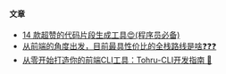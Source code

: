 #### 文章
- [14 款超赞的代码片段生成工具😍(程序员必备)](https://juejin.cn/post/7424045557067907113)
- [从前端的角度出发，目前最具性价比的全栈路线是啥❓❓❓](https://juejin.cn/post/7501621474106916916)
- [从零开始打造你的前端CLI工具：Tohru-CLI开发指南 🚀](https://juejin.cn/post/7501621474106916916)
